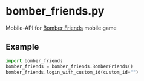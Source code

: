 # bomber_friends.py
Mobile-API for [Bomber Friends](https://play.google.com/store/apps/details?id=com.hyperkani.bomberfriends) mobile game

## Example
```python
import bomber_friends
bomber_friends = bomber_friends.BomberFriends()
bomber_friends.login_with_custom_id(custom_id="")
```
